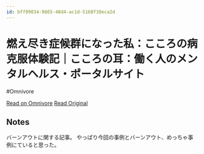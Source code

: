 ```yaml
---
id: bff09034-9865-48d4-ac1d-5168f38eca2d
---
```


# 燃え尽き症候群になった私：こころの病 克服体験記｜こころの耳：働く人のメンタルヘルス・ポータルサイト
#Omnivore

[Read on Omnivore](https://omnivore.app/me/-1914f72bb21)
[Read Original](https://kokoro.mhlw.go.jp/over/867/)

## Notes

バーンアウトに関する記事。
やっぱり今回の事例とバーンアウト、めっちゃ事例にていると思った。

